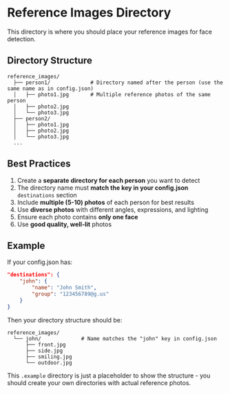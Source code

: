# Reference Images Directory

This directory is where you should place your reference images for face detection.

## Directory Structure

```
reference_images/
  ├── person1/             # Directory named after the person (use the same name as in config.json)
  │   ├── photo1.jpg       # Multiple reference photos of the same person
  │   ├── photo2.jpg
  │   └── photo3.jpg
  ├── person2/
  │   ├── photo1.jpg
  │   ├── photo2.jpg
  │   └── photo3.jpg
  ...
```

## Best Practices

1. Create a **separate directory for each person** you want to detect
2. The directory name must **match the key in your config.json** `destinations` section
3. Include **multiple (5-10) photos** of each person for best results
4. Use **diverse photos** with different angles, expressions, and lighting
5. Ensure each photo contains **only one face**
6. Use **good quality, well-lit** photos

## Example

If your config.json has:

```json
"destinations": {
    "john": {
        "name": "John Smith",
        "group": "123456789@g.us"
    }
}
```

Then your directory structure should be:

```
reference_images/
  └── john/             # Name matches the "john" key in config.json
      ├── front.jpg
      ├── side.jpg
      ├── smiling.jpg
      └── outdoor.jpg
```

This `.example` directory is just a placeholder to show the structure - you should create your own directories with actual reference photos. 